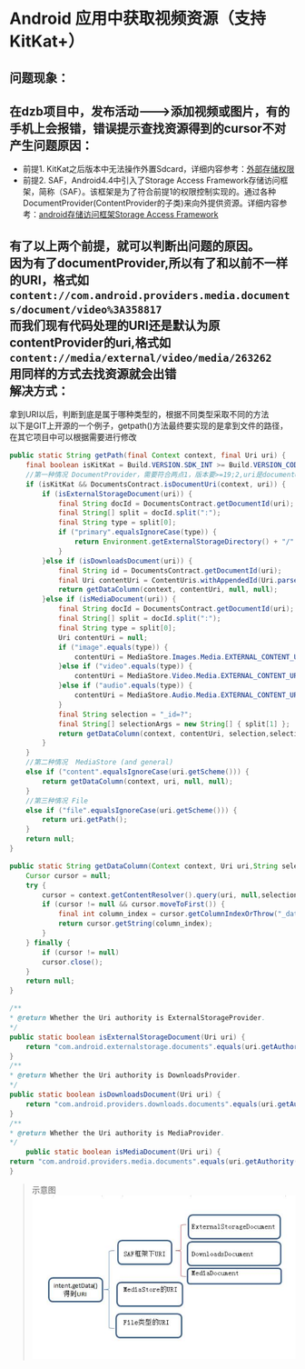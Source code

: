 Android 应用中获取视频资源（支持KitKat+）
========================================
问题现象：
---------
在dzb项目中，发布活动--->添加视频或图片，有的手机上会报错，错误提示查找资源得到的cursor不对<br>
产生问题原因：
-------------
* 前提1. KitKat之后版本中无法操作外置Sdcard，详细内容参考：[外部存储权限](http://www.2cto.com/kf/201405/303835.html)<br>
* 前提2. SAF，Android4.4中引入了Storage Access Framework存储访问框架，简称（SAF）。该框架是为了符合前提1的权限控制实现的。通过各种DocumentProvider(ContentProvider的子类)来向外提供资源。详细内容参考：[android存储访问框架Storage Access Framework](http://blog.csdn.net/jianghejie123/article/details/40503607)

有了以上两个前提，就可以判断出问题的原因。<br>因为有了documentProvider,所以有了和以前不一样的URI，格式如`content://com.android.providers.media.documents/document/video%3A358817`<br>而我们现有代码处理的URI还是默认为原contentProvider的uri,格式如`content://media/external/video/media/263262`<br>用同样的方式去找资源就会出错
<br>解决方式：
---------
拿到URI以后，判断到底是属于哪种类型的，根据不同类型采取不同的方法<br>
以下是GIT上开源的一个例子，getpath()方法最终要实现的是拿到文件的路径，在其它项目中可以根据需要进行修改<br>
```JAVA
public static String getPath(final Context context, final Uri uri) {
    final boolean isKitKat = Build.VERSION.SDK_INT >= Build.VERSION_CODES.KITKAT;
    //第一种情况 DocumentProvider，需要符合两点1，版本要>=19;2,uri是documentUri
    if (isKitKat && DocumentsContract.isDocumentUri(context, uri)) {
        if (isExternalStorageDocument(uri)) {
            final String docId = DocumentsContract.getDocumentId(uri);
            final String[] split = docId.split(":");
            final String type = split[0];
            if ("primary".equalsIgnoreCase(type)) {
                return Environment.getExternalStorageDirectory() + "/" + split[1];
            }
        }else if (isDownloadsDocument(uri)) {
            final String id = DocumentsContract.getDocumentId(uri);
            final Uri contentUri = ContentUris.withAppendedId(Uri.parse("content://downloads/public_downloads"),Long.valueOf(id));
            return getDataColumn(context, contentUri, null, null);
        }else if (isMediaDocument(uri)) {
            final String docId = DocumentsContract.getDocumentId(uri);
            final String[] split = docId.split(":");
            final String type = split[0];
            Uri contentUri = null;
            if ("image".equals(type)) {
                contentUri = MediaStore.Images.Media.EXTERNAL_CONTENT_URI;
            }else if ("video".equals(type)) {
                contentUri = MediaStore.Video.Media.EXTERNAL_CONTENT_URI;
            }else if ("audio".equals(type)) {
                contentUri = MediaStore.Audio.Media.EXTERNAL_CONTENT_URI;
            }
            final String selection = "_id=?";
            final String[] selectionArgs = new String[] { split[1] };
            return getDataColumn(context, contentUri, selection,selectionArgs);
        }
    }
    //第二种情况  MediaStore (and general)
    else if ("content".equalsIgnoreCase(uri.getScheme())) {
        return getDataColumn(context, uri, null, null);
    }
    //第三种情况 File
    else if ("file".equalsIgnoreCase(uri.getScheme())) {
        return uri.getPath();
    }
    return null;
}
```
```JAVA
public static String getDataColumn(Context context, Uri uri,String selection, String[] selectionArgs) {
    Cursor cursor = null;
    try {
        cursor = context.getContentResolver().query(uri, null,selection, selectionArgs, null);
        if (cursor != null && cursor.moveToFirst()) {
            final int column_index = cursor.getColumnIndexOrThrow("_data");
            return cursor.getString(column_index);
        }
    } finally {
        if (cursor != null)
        cursor.close();
    }
    return null;
}
```
```Java
/**
* @return Whether the Uri authority is ExternalStorageProvider.
*/
public static boolean isExternalStorageDocument(Uri uri) {
    return "com.android.externalstorage.documents".equals(uri.getAuthority());
}
/**
* @return Whether the Uri authority is DownloadsProvider.
*/
public static boolean isDownloadsDocument(Uri uri) {
    return "com.android.providers.downloads.documents".equals(uri.getAuthority());
}
/**
* @return Whether the Uri authority is MediaProvider.
*/
    public static boolean isMediaDocument(Uri uri) {
return "com.android.providers.media.documents".equals(uri.getAuthority());
}
```
> 示意图
![](https://github.com/kongling1014/Note/raw/master/note_pic.jpg) 
